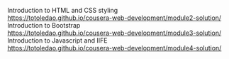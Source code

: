 Introduction to HTML and CSS styling
<br>
https://totoledao.github.io/cousera-web-development/module2-solution/
<br>
Introduction to Bootstrap
<br>
https://totoledao.github.io/cousera-web-development/module3-solution/
<br>
Introduction to Javascript and IIFE
<br>
https://totoledao.github.io/cousera-web-development/module4-solution/
<br>